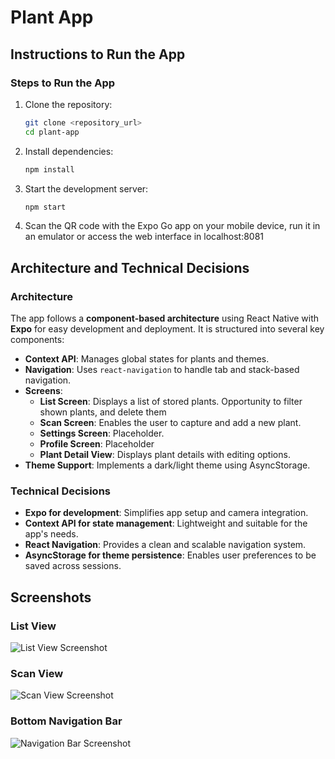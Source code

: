 # Plant App

## Instructions to Run the App

### Steps to Run the App

1. Clone the repository:
   ```sh
   git clone <repository_url>
   cd plant-app
   ```
2. Install dependencies:
   ```sh
   npm install
   ```
3. Start the development server:
   ```sh
   npm start
   ```
4. Scan the QR code with the Expo Go app on your mobile device, run it in an emulator or access the web interface in localhost:8081

## Architecture and Technical Decisions

### Architecture

The app follows a **component-based architecture** using React Native with **Expo** for easy development and deployment. It is structured into several key components:

- **Context API**: Manages global states for plants and themes.
- **Navigation**: Uses `react-navigation` to handle tab and stack-based navigation.
- **Screens**:
  - **List Screen**: Displays a list of stored plants. Opportunity to filter shown plants, and delete them
  - **Scan Screen**: Enables the user to capture and add a new plant.
  - **Settings Screen**: Placeholder.
  - **Profile Screen**: Placeholder
  - **Plant Detail View**: Displays plant details with editing options.
- **Theme Support**: Implements a dark/light theme using AsyncStorage.

### Technical Decisions

- **Expo for development**: Simplifies app setup and camera integration.
- **Context API for state management**: Lightweight and suitable for the app's needs.
- **React Navigation**: Provides a clean and scalable navigation system.
- **AsyncStorage for theme persistence**: Enables user preferences to be saved across sessions.

## Screenshots

### List View

![List View Screenshot](./screenshots/list-view.png)

### Scan View

![Scan View Screenshot](./screenshots/scan-view.png)

### Bottom Navigation Bar

![Navigation Bar Screenshot](./screenshots/navigation-bar.png)
